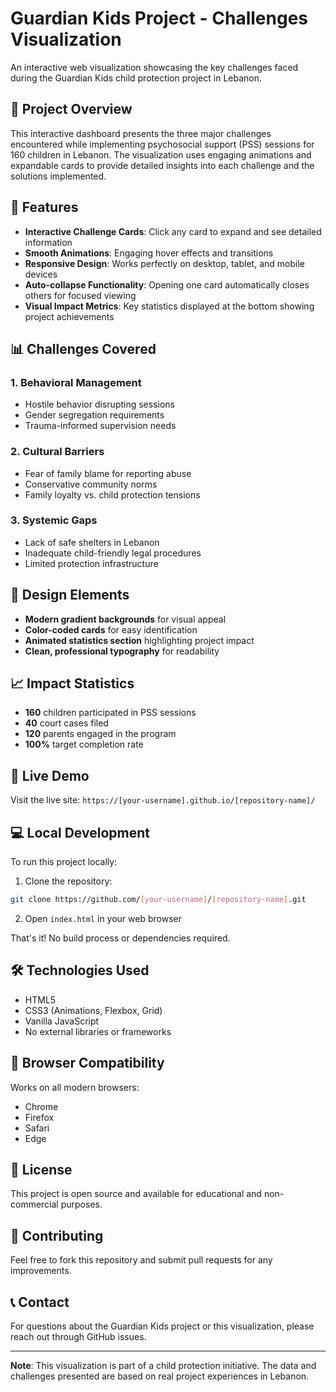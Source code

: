 # Guardian Kids Project - Challenges Visualization

An interactive web visualization showcasing the key challenges faced during the Guardian Kids child protection project in Lebanon.

## 🎯 Project Overview

This interactive dashboard presents the three major challenges encountered while implementing psychosocial support (PSS) sessions for 160 children in Lebanon. The visualization uses engaging animations and expandable cards to provide detailed insights into each challenge and the solutions implemented.

## 🌟 Features

- **Interactive Challenge Cards**: Click any card to expand and see detailed information
- **Smooth Animations**: Engaging hover effects and transitions
- **Responsive Design**: Works perfectly on desktop, tablet, and mobile devices
- **Auto-collapse Functionality**: Opening one card automatically closes others for focused viewing
- **Visual Impact Metrics**: Key statistics displayed at the bottom showing project achievements

## 📊 Challenges Covered

### 1. Behavioral Management
- Hostile behavior disrupting sessions
- Gender segregation requirements
- Trauma-informed supervision needs

### 2. Cultural Barriers
- Fear of family blame for reporting abuse
- Conservative community norms
- Family loyalty vs. child protection tensions

### 3. Systemic Gaps
- Lack of safe shelters in Lebanon
- Inadequate child-friendly legal procedures
- Limited protection infrastructure

## 🎨 Design Elements

- **Modern gradient backgrounds** for visual appeal
- **Color-coded cards** for easy identification
- **Animated statistics section** highlighting project impact
- **Clean, professional typography** for readability

## 📈 Impact Statistics

- **160** children participated in PSS sessions
- **40** court cases filed
- **120** parents engaged in the program
- **100%** target completion rate

## 🚀 Live Demo

Visit the live site: `https://[your-username].github.io/[repository-name]/`

## 💻 Local Development

To run this project locally:

1. Clone the repository:
```bash
git clone https://github.com/[your-username]/[repository-name].git
```

2. Open `index.html` in your web browser

That's it! No build process or dependencies required.

## 🛠️ Technologies Used

- HTML5
- CSS3 (Animations, Flexbox, Grid)
- Vanilla JavaScript
- No external libraries or frameworks

## 📱 Browser Compatibility

Works on all modern browsers:
- Chrome
- Firefox
- Safari
- Edge

## 📄 License

This project is open source and available for educational and non-commercial purposes.

## 🤝 Contributing

Feel free to fork this repository and submit pull requests for any improvements.

## 📞 Contact

For questions about the Guardian Kids project or this visualization, please reach out through GitHub issues.

---

**Note**: This visualization is part of a child protection initiative. The data and challenges presented are based on real project experiences in Lebanon.
